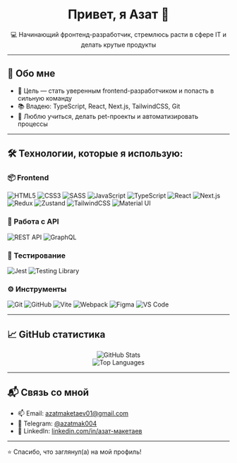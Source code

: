 <h1 align="center">Привет, я Азат 👋</h1>
<p align="center">💻 Начинающий фронтенд-разработчик, стремлюсь расти в сфере IT и делать крутые продукты</p>

---

## 🧠 Обо мне

- 🎯 Цель — стать уверенным frontend-разработчиком и попасть в сильную команду
- 📚 Владею: TypeScript, React, Next.js, TailwindCSS, Git
- 🌱 Люблю учиться, делать pet-проекты и автоматизировать процессы

---

## 🛠️ Технологии, которые я использую:

### 📦 Frontend
![HTML5](https://img.shields.io/badge/-HTML5-E34F26?logo=html5&logoColor=fff)
![CSS3](https://img.shields.io/badge/-CSS3-1572B6?logo=css3)
![SASS](https://img.shields.io/badge/-SASS-CC6699?logo=sass&logoColor=fff)
![JavaScript](https://img.shields.io/badge/-JavaScript-F7DF1E?logo=javascript&logoColor=000)
![TypeScript](https://img.shields.io/badge/-TypeScript-3178C6?logo=typescript)
![React](https://img.shields.io/badge/-React-61DAFB?logo=react&logoColor=000)
![Next.js](https://img.shields.io/badge/-Next.js-000?logo=next.js)
![Redux](https://img.shields.io/badge/-Redux-764ABC?logo=redux&logoColor=fff)
![Zustand](https://img.shields.io/badge/-Zustand-000?logo=Zustand)
![TailwindCSS](https://img.shields.io/badge/-TailwindCSS-06B6D4?logo=tailwindcss)
![Material UI](https://img.shields.io/badge/-Material_UI-007FFF?logo=mui)

### 🔌 Работа с API
![REST API](https://img.shields.io/badge/-REST_API-000000?logo=api)
![GraphQL](https://img.shields.io/badge/-GraphQL-E10098?logo=graphql)

### 🧪 Тестирование
![Jest](https://img.shields.io/badge/-Jest-C21325?logo=jest)
![Testing Library](https://img.shields.io/badge/-React_Testing_Library-E33332?logo=testing-library)

### ⚙️ Инструменты
![Git](https://img.shields.io/badge/-Git-F05032?logo=git&logoColor=fff)
![GitHub](https://img.shields.io/badge/-GitHub-181717?logo=github)
![Vite](https://img.shields.io/badge/-Vite-646CFF?logo=vite)
![Webpack](https://img.shields.io/badge/-Webpack-8DD6F9?logo=webpack)
![Figma](https://img.shields.io/badge/-Figma-F24E1E?logo=figma)
![VS Code](https://img.shields.io/badge/-VS_Code-007ACC?logo=visual-studio-code)

---

## 📈 GitHub статистика

<p align="center">
  <img src="https://github-readme-stats.vercel.app/api?username=azatmak00&show_icons=true&theme=radical" alt="GitHub Stats" />
  <br />
  <img src="https://github-readme-stats.vercel.app/api/top-langs/?username=azatmak00&layout=compact&theme=radical" alt="Top Languages" />
</p>

---

## 📬 Связь со мной

- 📫 Email: [azatmaketaev01@gmail.com](mailto:azatmaketaev01@gmail.com)  
- 💬 Telegram: [@azatmak004](https://t.me/azatmak004)  
- 💼 LinkedIn: [linkedin.com/in/азат-макетаев](https://www.linkedin.com/in/%D0%B0%D0%B7%D0%B0%D1%82-%D0%BC%D0%B0%D0%BA%D0%B5%D1%82%D0%B0%D0%B5%D0%B2-919b01350/)

---

⭐️ Спасибо, что заглянул(а) на мой профиль!
